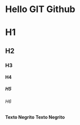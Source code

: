 # Hello GIT Github

# H1
## H2
### H3
#### H4
##### H5
###### H6

**Texto Negrito**
__Texto Negrito__
